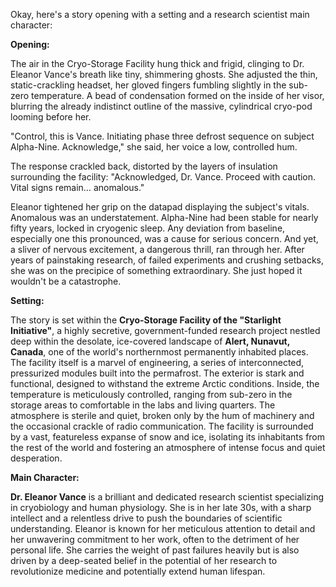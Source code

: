Okay, here's a story opening with a setting and a research scientist main character:

**Opening:**

The air in the Cryo-Storage Facility hung thick and frigid, clinging to Dr. Eleanor Vance's breath like tiny, shimmering ghosts. She adjusted the thin, static-crackling headset, her gloved fingers fumbling slightly in the sub-zero temperature. A bead of condensation formed on the inside of her visor, blurring the already indistinct outline of the massive, cylindrical cryo-pod looming before her.

"Control, this is Vance. Initiating phase three defrost sequence on subject Alpha-Nine. Acknowledge," she said, her voice a low, controlled hum.

The response crackled back, distorted by the layers of insulation surrounding the facility: "Acknowledged, Dr. Vance. Proceed with caution. Vital signs remain… anomalous."

Eleanor tightened her grip on the datapad displaying the subject's vitals. Anomalous was an understatement. Alpha-Nine had been stable for nearly fifty years, locked in cryogenic sleep. Any deviation from baseline, especially one this pronounced, was a cause for serious concern. And yet, a sliver of nervous excitement, a dangerous thrill, ran through her. After years of painstaking research, of failed experiments and crushing setbacks, she was on the precipice of something extraordinary.  She just hoped it wouldn't be a catastrophe.

**Setting:**

The story is set within the **Cryo-Storage Facility of the "Starlight Initiative"**, a highly secretive, government-funded research project nestled deep within the desolate, ice-covered landscape of **Alert, Nunavut, Canada**, one of the world's northernmost permanently inhabited places. The facility itself is a marvel of engineering, a series of interconnected, pressurized modules built into the permafrost.  The exterior is stark and functional, designed to withstand the extreme Arctic conditions. Inside, the temperature is meticulously controlled, ranging from sub-zero in the storage areas to comfortable in the labs and living quarters. The atmosphere is sterile and quiet, broken only by the hum of machinery and the occasional crackle of radio communication. The facility is surrounded by a vast, featureless expanse of snow and ice, isolating its inhabitants from the rest of the world and fostering an atmosphere of intense focus and quiet desperation.

**Main Character:**

**Dr. Eleanor Vance** is a brilliant and dedicated research scientist specializing in cryobiology and human physiology. She is in her late 30s, with a sharp intellect and a relentless drive to push the boundaries of scientific understanding. Eleanor is known for her meticulous attention to detail and her unwavering commitment to her work, often to the detriment of her personal life. She carries the weight of past failures heavily but is also driven by a deep-seated belief in the potential of her research to revolutionize medicine and potentially extend human lifespan.
